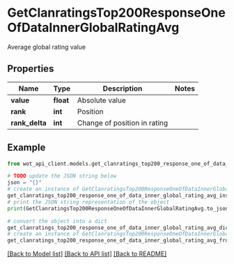 # GetClanratingsTop200ResponseOneOfDataInnerGlobalRatingAvg

Average global rating value

## Properties

Name | Type | Description | Notes
------------ | ------------- | ------------- | -------------
**value** | **float** | Absolute value | 
**rank** | **int** | Position | 
**rank_delta** | **int** | Change of position in rating | 

## Example

```python
from wot_api_client.models.get_clanratings_top200_response_one_of_data_inner_global_rating_avg import GetClanratingsTop200ResponseOneOfDataInnerGlobalRatingAvg

# TODO update the JSON string below
json = "{}"
# create an instance of GetClanratingsTop200ResponseOneOfDataInnerGlobalRatingAvg from a JSON string
get_clanratings_top200_response_one_of_data_inner_global_rating_avg_instance = GetClanratingsTop200ResponseOneOfDataInnerGlobalRatingAvg.from_json(json)
# print the JSON string representation of the object
print(GetClanratingsTop200ResponseOneOfDataInnerGlobalRatingAvg.to_json())

# convert the object into a dict
get_clanratings_top200_response_one_of_data_inner_global_rating_avg_dict = get_clanratings_top200_response_one_of_data_inner_global_rating_avg_instance.to_dict()
# create an instance of GetClanratingsTop200ResponseOneOfDataInnerGlobalRatingAvg from a dict
get_clanratings_top200_response_one_of_data_inner_global_rating_avg_from_dict = GetClanratingsTop200ResponseOneOfDataInnerGlobalRatingAvg.from_dict(get_clanratings_top200_response_one_of_data_inner_global_rating_avg_dict)
```
[[Back to Model list]](../README.md#documentation-for-models) [[Back to API list]](../README.md#documentation-for-api-endpoints) [[Back to README]](../README.md)



